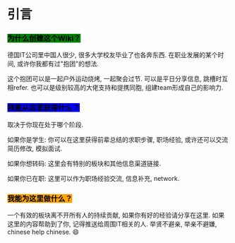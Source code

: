 # 引言

### <mark style="background-color:green;">**为什么创建这个Wiki？**</mark>

德国IT公司里中国人很少, 很多大学校友毕业了也各奔东西. 在职业发展的某个时间, 或许你我都有过"抱团"的想法.

这个抱团可以是一起户外运动烧烤, 一起聚会过节. 可以是平日分享信息, 跳槽时互相refer. 也可以是级别较高的大佬支持和提携同胞, 组建team形成自己的影响力.

### <mark style="background-color:blue;">**我能从这里获得什么？**</mark>

取决于你现在处于哪个阶段.

如果你是学生: 你可以在这里获得前辈总结的求职步骤, 职场经验, 或许还可以交流简历修改, 模拟面试.

如果你想转码: 这里会有特别的板块和其他信息渠道链接.

如果你已在职: 这里可以作为职场经验交流, 信息补充, network.

### <mark style="background-color:orange;">我能为这里做什么？</mark>

一个有效的板块离不开所有人的持续贡献, 如果你有好的经验请分享在这里. 如果这里的内容帮助到了你, 记得推送给周围IT相关的人. 举贤不避亲, 举亲不避嫌, chinese help chinese. :smile:
